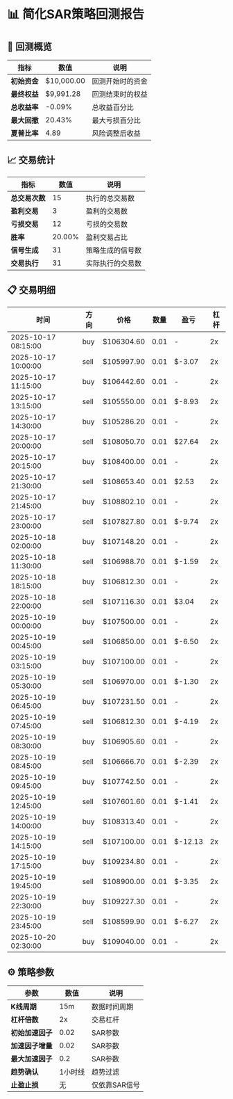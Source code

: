 # 📊 简化SAR策略回测报告

## 🎯 回测概览

| 指标 | 数值 | 说明 |
|------|------|------|
| **初始资金** | $10,000.00 | 回测开始时的资金 |
| **最终权益** | $9,991.28 | 回测结束时的权益 |
| **总收益率** | -0.09% | 总收益百分比 |
| **最大回撤** | 20.43% | 最大亏损百分比 |
| **夏普比率** | 4.89 | 风险调整后收益 |

## 📈 交易统计

| 指标 | 数值 | 说明 |
|------|------|------|
| **总交易次数** | 15 | 执行的总交易数 |
| **盈利交易** | 3 | 盈利的交易数 |
| **亏损交易** | 12 | 亏损的交易数 |
| **胜率** | 20.00% | 盈利交易占比 |
| **信号生成** | 31 | 策略生成的信号数 |
| **交易执行** | 31 | 实际执行的交易数 |

## 📋 交易明细

| 时间 | 方向 | 价格 | 数量 | 盈亏 | 杠杆 |
|------|------|------|------|------|------|
| 2025-10-17 08:15:00 | buy | $106304.60 | 0.01 | - | 2x |
| 2025-10-17 10:00:00 | sell | $105997.90 | 0.01 | $-3.07 | 2x |
| 2025-10-17 11:15:00 | buy | $106442.60 | 0.01 | - | 2x |
| 2025-10-17 13:15:00 | sell | $105550.00 | 0.01 | $-8.93 | 2x |
| 2025-10-17 14:30:00 | buy | $105286.20 | 0.01 | - | 2x |
| 2025-10-17 20:00:00 | sell | $108050.70 | 0.01 | $27.64 | 2x |
| 2025-10-17 20:15:00 | buy | $108400.00 | 0.01 | - | 2x |
| 2025-10-17 21:30:00 | sell | $108653.40 | 0.01 | $2.53 | 2x |
| 2025-10-17 21:45:00 | buy | $108802.10 | 0.01 | - | 2x |
| 2025-10-17 23:00:00 | sell | $107827.80 | 0.01 | $-9.74 | 2x |
| 2025-10-18 02:00:00 | buy | $107148.20 | 0.01 | - | 2x |
| 2025-10-18 11:30:00 | sell | $106988.70 | 0.01 | $-1.59 | 2x |
| 2025-10-18 18:15:00 | buy | $106812.30 | 0.01 | - | 2x |
| 2025-10-18 22:00:00 | sell | $107116.30 | 0.01 | $3.04 | 2x |
| 2025-10-19 00:00:00 | buy | $107500.00 | 0.01 | - | 2x |
| 2025-10-19 00:45:00 | sell | $106850.00 | 0.01 | $-6.50 | 2x |
| 2025-10-19 03:15:00 | buy | $107100.00 | 0.01 | - | 2x |
| 2025-10-19 05:30:00 | sell | $106970.00 | 0.01 | $-1.30 | 2x |
| 2025-10-19 06:45:00 | buy | $107231.50 | 0.01 | - | 2x |
| 2025-10-19 07:45:00 | sell | $106812.30 | 0.01 | $-4.19 | 2x |
| 2025-10-19 08:30:00 | buy | $106905.60 | 0.01 | - | 2x |
| 2025-10-19 08:45:00 | sell | $106666.70 | 0.01 | $-2.39 | 2x |
| 2025-10-19 09:45:00 | buy | $107742.50 | 0.01 | - | 2x |
| 2025-10-19 12:45:00 | sell | $107601.60 | 0.01 | $-1.41 | 2x |
| 2025-10-19 14:00:00 | buy | $108313.40 | 0.01 | - | 2x |
| 2025-10-19 14:15:00 | sell | $107100.00 | 0.01 | $-12.13 | 2x |
| 2025-10-19 17:15:00 | buy | $109234.80 | 0.01 | - | 2x |
| 2025-10-19 19:45:00 | sell | $108900.00 | 0.01 | $-3.35 | 2x |
| 2025-10-19 22:30:00 | buy | $109227.30 | 0.01 | - | 2x |
| 2025-10-19 23:45:00 | sell | $108599.90 | 0.01 | $-6.27 | 2x |
| 2025-10-20 02:30:00 | buy | $109040.00 | 0.01 | - | 2x |

## ⚙️ 策略参数

| 参数 | 数值 | 说明 |
|------|------|------|
| **K线周期** | 15m | 数据时间周期 |
| **杠杆倍数** | 2x | 交易杠杆 |
| **初始加速因子** | 0.02 | SAR参数 |
| **加速因子增量** | 0.02 | SAR参数 |
| **最大加速因子** | 0.2 | SAR参数 |
| **趋势确认** | 1小时线 | 趋势过滤 |
| **止盈止损** | 无 | 仅依靠SAR信号 |
